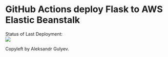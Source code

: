 # GitHub Actions deploy Flask to AWS Elastic Beanstalk




Status of Last Deployment:<br>
<img src="https://github.com/adv4000/github-actions-part-2-cicd-to-aws/workflows/CI-CD-Pipeline-to-AWS-ElasticBeastalk/badge.svg?branch=master"><br>


Copyleft by Aleksandr Gulyev.
